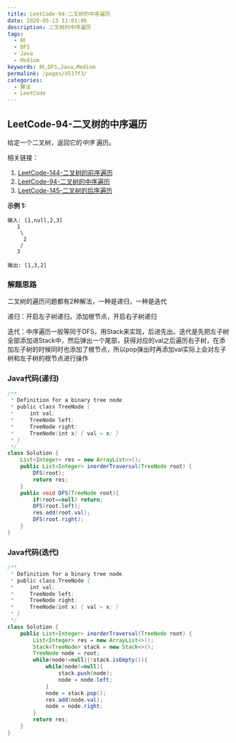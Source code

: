 ```yaml
---
title: LeetCode-94-二叉树的中序遍历
date: 2020-05-13 11:01:06
description: 二叉树的中序遍历
tags: 
  - 树
  - DFS
  - Java
  - Medium
keywords: 树,DFS,Java,Medium
permalink: /pages/4517f3/
categories: 
  - 算法
  - LeetCode
---
```


## LeetCode-94-二叉树的中序遍历

给定一个二叉树，返回它的*中序* 遍历。

相关链接：

1. [LeetCode-144-二叉树的前序遍历](https://cloud.benym.cn/benym-book/pages/3fd3f6/)
2. [LeetCode-94-二叉树的中序遍历](https://cloud.benym.cn/benym-book/pages/4517f3/#leetcode-94-%E4%BA%8C%E5%8F%89%E6%A0%91%E7%9A%84%E4%B8%AD%E5%BA%8F%E9%81%8D%E5%8E%86)
3. [LeetCode-145-二叉树的后序遍历](https://cloud.benym.cn/benym-book/pages/bc617d/#leetcode-145-%E4%BA%8C%E5%8F%89%E6%A0%91%E7%9A%84%E5%90%8E%E5%BA%8F%E9%81%8D%E5%8E%86)

<!--more-->

**示例 1:**

```
输入: [1,null,2,3]
   1
    \
     2
    /
   3

输出: [1,3,2]
```

### 解题思路

二叉树的遍历问题都有2种解法，一种是递归，一种是迭代

递归：开启左子树递归，添加根节点，开启右子树递归

迭代：中序遍历一般等同于DFS，用Stack来实现，后进先出。迭代是先把左子树全部添加进Stack中，然后弹出一个尾部，获得对应的val之后遍历右子树，在添加左子树的时候同时也添加了根节点，所以pop弹出时再添加val实际上会对左子树和左子树的根节点进行操作

### Java代码(递归)

```java
/**
 * Definition for a binary tree node.
 * public class TreeNode {
 *     int val;
 *     TreeNode left;
 *     TreeNode right;
 *     TreeNode(int x) { val = x; }
 * }
 */
class Solution {
    List<Integer> res = new ArrayList<>();
    public List<Integer> inorderTraversal(TreeNode root) {
        DFS(root);
        return res;
    }
    public void DFS(TreeNode root){
        if(root==null) return;
        DFS(root.left);
        res.add(root.val);
        DFS(root.right);
    }
}
```

### Java代码(迭代)

```java
/**
 * Definition for a binary tree node.
 * public class TreeNode {
 *     int val;
 *     TreeNode left;
 *     TreeNode right;
 *     TreeNode(int x) { val = x; }
 * }
 */
class Solution {
    public List<Integer> inorderTraversal(TreeNode root) {
    	List<Integer> res = new ArrayList<>();
        Stack<TreeNode> stack = new Stack<>();
        TreeNode node = root;
        while(node!=null||!stack.isEmpty()){
            while(node!=null){
                stack.push(node);
                node = node.left;
            }
            node = stack.pop();
            res.add(node.val);
            node = node.right;
        }
        return res;
    }
}
```

